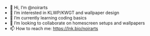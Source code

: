 - 👋 Hi, I’m @noirarts
- 👀 I’m interested in KLWP/KWGT and wallpaper design
- 🌱 I’m currently learning coding basics 
- 💞️ I’m looking to collaborate on homescreen setups and wallpapers 
- 📫 How to reach me: https://lnk.bio/noirarts 

<!---
noirarts/noirarts is a ✨ special ✨ repository because its `README.md` (this file) appears on your GitHub profile.
You can click the Preview link to take a look at your changes.
--->

